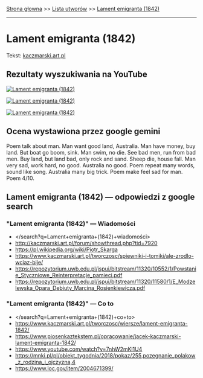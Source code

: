 [Strona głowna](../index.md) >> [Lista utworów](../list.md) >> [Lament emigranta (1842)](244.md)

---

# Lament emigranta (1842)

Tekst: [kaczmarski.art.pl](https://www.kaczmarski.art.pl/tworczosc/wiersze/lament-emigranta-1842/)

## Rezultaty wyszukiwania na YouTube

[![Lament emigranta (1842)](http://img.youtube.com/vi/7nhW2mKl1U4/0.jpg)](https://www.youtube.com/watch?v=7nhW2mKl1U4 "Lament emigranta 1842 - Jacek Kaczmarski - YouTube")

[![Lament emigranta (1842)](http://img.youtube.com/vi/UssT6c9cF8A/0.jpg)](https://www.youtube.com/watch?v=UssT6c9cF8A "Lament Emigranta1842 na Festiwalu Piosenki Poetyckiej Nadzieja - YouTube")

[![Lament emigranta (1842)](http://img.youtube.com/vi/KV4Rg2UFN0o/0.jpg)](https://www.youtube.com/watch?v=KV4Rg2UFN0o "Kaczmarski - Opowieść pewnego emigranta - YouTube")

## Ocena wystawiona przez google gemini

Poem talk about man. Man want good land, Australia. Man have money, buy land. But boat go boom, sink. Man swim, no die. See bad men, run from bad men. Buy land, but land bad, only rock and sand. Sheep die, house fall. Man very sad, work hard, no good. Australia no good. Poem repeat many words, sound like song. Australia many big trick. Poem make feel sad for man. Poem 4/10.


## Lament emigranta (1842) — odpowiedzi z google search

### "Lament emigranta (1842)" — Wiadomości

 - </search?q=Lament+emigranta+(1842)+wiadomości>
 - <http://kaczmarski.art.pl/forum/showthread.php?tid=7920>
 - <https://pl.wikipedia.org/wiki/Piotr_Skarga>
 - <https://www.kaczmarski.art.pl/tworczosc/spiewniki-i-tomiki/ale-zrodlo-wciaz-bije/>
 - <https://repozytorium.uwb.edu.pl/jspui/bitstream/11320/10552/1/Powstanie_Styczniowe_Reinterpretacje_pamieci.pdf>
 - <https://repozytorium.uwb.edu.pl/jspui/bitstream/11320/11580/1/E_Modzelewska_Opara_Debiuty_Marcina_Rosienkiewicza.pdf>

### "Lament emigranta (1842)" — Co to

 - </search?q=Lament+emigranta+(1842)+co+to>
 - <https://www.kaczmarski.art.pl/tworczosc/wiersze/lament-emigranta-1842/>
 - <https://www.piosenkaztekstem.pl/opracowanie/jacek-kaczmarski-lament-emigranta-1842/>
 - <https://www.youtube.com/watch?v=7nhW2mKl1U4>
 - <https://mnki.pl/pl/obiekt_tygodnia/2018/pokaz/255,pozegnanie_polakow_z_rodzina_i_ojczyzna,4>
 - <https://www.loc.gov/item/2004671399/>

